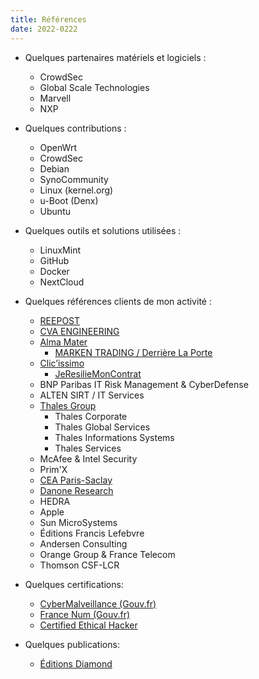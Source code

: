 ```yaml
---
title: Références
date: 2022-0222
---
```


- Quelques partenaires matériels et logiciels :
  - CrowdSec
  - Global Scale Technologies
  - Marvell
  - NXP

- Quelques contributions :
  - OpenWrt
  - CrowdSec
  - Debian
  - SynoCommunity
  - Linux (kernel.org)
  - u-Boot (Denx)
  - Ubuntu

- Quelques outils et solutions utilisées :
  - LinuxMint
  - GitHub
  - Docker
  - NextCloud

- Quelques références clients de mon activité :
  - [REEPOST](http://www.reepoststudio.fr/)
  - [CVA ENGINEERING](https://www.group-cva.com/)
  - [Alma Mater](http://www.almamater.fr/)
    - [MARKEN TRADING / Derrière La Porte](http://www.derrierelaporte.com)
  - [Clic’issimo](https://clicissimo.com)
    - [JeResilieMonContrat](https://www.jeresiliemoncontrat.com/)
  - BNP Paribas IT Risk Management & CyberDefense
  - ALTEN SIRT / IT Services
  - [Thales Group](https://www.thalesgroup.com/)
    - Thales Corporate
    - Thales Global Services
    - Thales Informations Systems
    - Thales Services
  - McAfee & Intel Security
  - Prim'X
  - [CEA Paris-Saclay](https://www.cea.fr/Pages/le-cea/les-centres-cea/paris-saclay.aspx)
  - [Danone Research](https://www.danone.com)
  - HEDRA
  - Apple
  - Sun MicroSystems
  - Éditions Francis Lefebvre
  - Andersen Consulting
  - Orange Group & France Telecom
  - Thomson CSF-LCR

- Quelques certifications:
  - [CyberMalveillance (Gouv.fr)](https://www.cybermalveillance.gouv.fr/resultat-recherche-prestataire?search=cybermind)
  - [France Num (Gouv.fr)](https://www.francenum.gouv.fr/trouver-un-accompagnement/cybermindfr)
  - [Certified Ethical Hacker](https://www.eccouncil.org/programs/certified-ethical-hacker-ceh/)

- Quelques publications:
  - [Éditions Diamond](https://connect.ed-diamond.com/auteur/kerma-gerald)